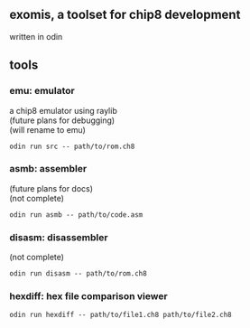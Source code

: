 ## exomis, a toolset for chip8 development
written in odin

## tools
### emu: emulator
a chip8 emulator using raylib  
(future plans for debugging)  
(will rename to emu)
```
odin run src -- path/to/rom.ch8
```

### asmb: assembler
(future plans for docs)  
(not complete)
```
odin run asmb -- path/to/code.asm
```

### disasm: disassembler
(not complete)
```
odin run disasm -- path/to/rom.ch8
```

### hexdiff: hex file comparison viewer
```
odin run hexdiff -- path/to/file1.ch8 path/to/file2.ch8
```
